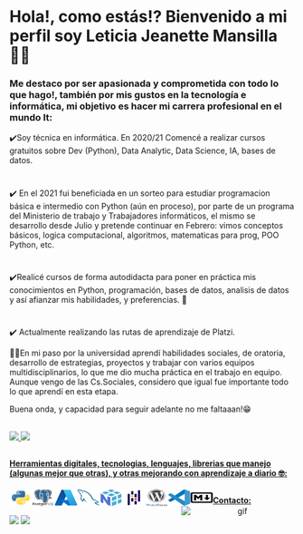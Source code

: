 # Hola!, como estás!? Bienvenido a mi perfil soy Leticia Jeanette Mansilla 👩‍💻

### Me destaco por ser apasionada y comprometida con todo lo que hago!, también por mis gustos en la tecnología e informática, mi objetivo es hacer mi carrera profesional en el mundo It: 
✔️Soy técnica en informática. En 2020/21 Comencé a realizar cursos gratuitos sobre Dev (Python), Data Analytic, Data Science, IA, bases de datos. 
#
✔️ En el 2021 fui beneficiada en un sorteo para estudiar programacion básica e intermedio con Python (aún en proceso), por parte de un programa del Ministerio de trabajo y Trabajadores informáticos, el mismo se desarrollo desde Julio y pretende continuar en Febrero: vimos conceptos básicos, logica computacional, algoritmos, matematicas para prog, POO Python, etc.
#
✔️Realicé cursos de forma autodidacta para poner en práctica mis conocimientos en Python, programación, bases de datos, analisis de datos y así afianzar mis habilidades, y preferencias. 🚀
#
✔️ Actualmente realizando las rutas de aprendizaje de Platzi. 

👩‍🎓En mi paso por la universidad aprendí habilidades sociales, de oratoria, desarrollo de estrategias, proyectos y trabajar con varios equipos multidisciplinarios, lo que me dio mucha práctica en el trabajo en equipo. Aunque vengo de las Cs.Sociales, considero que igual fue importante todo lo que aprendí en esta etapa. 

Buena onda, y capacidad para seguir adelante no me faltaaan!😁

<div style="display: inline_block"><br>
  <a href="https://github.com/Jeanette22">
  <img height="150em" src="https://github-readme-stats.vercel.app/api?username=Jeanette22&show_icons=true&theme=Gradient&include_all_commits=true&count_private=true"/>
  <img height="150em" src="https://github-readme-stats.vercel.app/api/top-langs/?username=Jeanette22&layout=compact&langs_count=7&theme=Gradient"/>
</div>

##

#### Herramientas digitales, tecnologias, lenguajes, librerias que manejo (algunas mejor que otras), y otras mejorando con aprendizaje a diario  🤓: 

<div align="center">
  
  <img align="left" alt="Rafa-Python" height="30" width="40" src="https://raw.githubusercontent.com/devicons/devicon/master/icons/python/python-original.svg">               
  <img align="left" alt="Postgre" height="30" width="40" src="https://github.com/devicons/devicon/blob/master/icons/postgresql/postgresql-original-wordmark.svg">
  <img align="left" alt="Azure" height="30" width="40" src="https://github.com/devicons/devicon/blob/master/icons/azure/azure-original.svg">      
  <img align="left" alt="MySQL" height="30" width="40" src="https://github.com/devicons/devicon/blob/master/icons/mysql/mysql-original.svg">   
  <img align="left" alt="Numpy" height="30" width="40" src="https://github.com/devicons/devicon/blob/master/icons/numpy/numpy-original.svg">
  <img align="left" alt="Pandas" height="30" width="40" src="https://github.com/devicons/devicon/blob/master/icons/pandas/pandas-original.svg">
  <img align="left" alt="Wordpress" height="30" width="40" src="https://github.com/devicons/devicon/blob/master/icons/wordpress/wordpress-original.svg">
  <img align="left" alt="Vscode" height="30" width="40" src="https://github.com/devicons/devicon/blob/master/icons/vscode/vscode-original.svg">
  <img align="left" alt="Markdown" height="30" width="40" src="https://github.com/devicons/devicon/blob/master/icons/markdown/markdown-original.svg">
  <img align="right"alt="gif" height="100" width="200" src="https://media.giphy.com/media/l2R09a5L5Bb6ppV7y/giphy.gif">
</div>
  
  
 ##
 ##
 ##
  
 #### Contacto:  
</div> 
 <a href = "mailto:leticiajmansilla@gmail.com"><img src="https://img.shields.io/badge/-Gmail-%23333?style=for-the-badge&logo=gmail&logoColor=white" target="_blank"></a>
 <a href="https://www.linkedin.com/in/leticiajmansillacrd" target="_blank"><img src="https://img.shields.io/badge/-LinkedIn-%230077B5?style=for-the-badge&logo=linkedin&logoColor=white" target="_blank"></a> 

</div>
